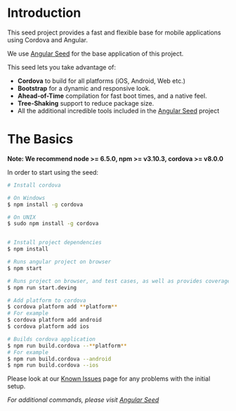 # Introduction
This seed project provides a fast and flexible base for mobile applications using Cordova and Angular.

We use [Angular Seed](https://github.com/mgechev/angular-seed) for the base application of this project.

This seed lets you take advantage of:
- **Cordova** to build for all platforms (iOS, Android, Web etc.)
- **Bootstrap** for a dynamic and responsive look.
- **Ahead-of-Time** compilation for fast boot times, and a native feel.
- **Tree-Shaking** support to reduce package size.
- All the additional incredible tools included in the [Angular Seed](https://github.com/mgechev/angular-seed) project

# The Basics
**Note: We recommend node >= 6.5.0, npm >= v3.10.3, cordova >= v8.0.0**

In order to start using the seed:
```bash
# Install cordova

# On Windows
$ npm install -g cordova

# On UNIX
$ sudo npm install -g cordova


# Install project dependencies
$ npm install

# Runs angular project on browser
$ npm start

# Runs project on browser, and test cases, as well as provides coverage report
$ npm run start.deving

# Add platform to cordova
$ cordova platform add **platform**
# For example
$ cordova platform add android
$ cordova platform add ios

# Builds cordova application
$ npm run build.cordova --**platform**
# For example
$ npm run build.cordova --android
$ npm run build.cordova --ios
```
Please look at our [Known Issues](https://github.com/mgechev/angular-seed/wiki/Known-Issues) page for any problems with the initial setup.

_For additional commands, please visit [Angular Seed](https://github.com/mgechev/angular-seed)_